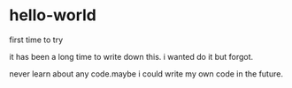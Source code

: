 # hello-world

first time to try

it has been a long time to write down this. i wanted do it but forgot.

never learn about any code.maybe i could write my own code in the future.

